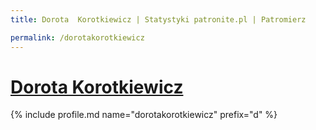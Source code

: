 ```yaml
---
title: Dorota  Korotkiewicz | Statystyki patronite.pl | Patromierz

permalink: /dorotakorotkiewicz
---
```


# [Dorota  Korotkiewicz](https://patronite.pl/dorotakorotkiewicz)

{% include profile.md name="dorotakorotkiewicz" prefix="d" %}
